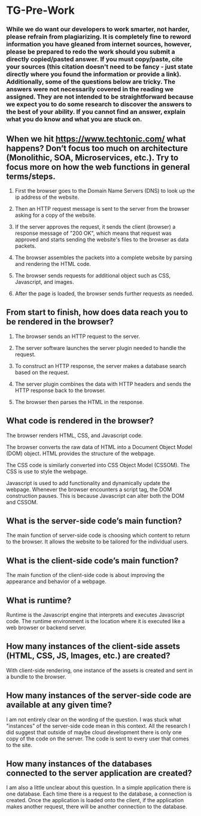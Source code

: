 # TG-Pre-Work

### While we do want our developers to work smarter, not harder, please refrain from plagiarizing.  It is completely fine to reword information you have gleaned from internet sources, however, please be prepared to redo the work should you submit a directly copied/pasted answer.  If you must copy/paste, cite your sources (this citation doesn't need to be fancy - just state directly where you found the information or provide a link).  Additionally, some of the questions below are tricky.  The answers were not necessarily covered in the reading we assigned.  They are not intended to be straightforward because we expect you to do some research to discover the answers to the best of your ability.  If you cannot find an answer, explain what you do know and what you are stuck on.  

## When we hit https://www.techtonic.com/ what happens? Don’t focus too much on architecture (Monolithic, SOA, Microservices, etc.). Try to focus more on how the web functions in general terms/steps.

1. First the browser goes to the Domain Name Servers (DNS) to look up the ip address of the website.

2. Then an HTTP request message is sent to the server from the browser asking for a copy of the website.

3. If the server approves the request, it sends the client (browser) a response message of "200 OK", which means that request was approved and starts sending the website's files to the browser as data packets.

4. The browser assembles the packets into a complete website by parsing and rendering the HTML code.

5. The browser sends requests for additional object such as CSS, Javascript, and images.

6. After the page is loaded, the browser sends further requests as needed.

## From start to finish, how does data reach you to be rendered in the browser?

1. The browser sends an HTTP request to the server.

2. The server software launches the server plugin needed to handle the request.

3. To construct an HTTP response, the server makes a database search based on the request.

4. The server plugin combines the data with HTTP headers and sends the HTTP response back to the browser.

5. The browser then parses the HTML in the response.


## What code is rendered in the browser?

The browser renders HTML, CSS, and Javascript code.

The browser converts the raw data of HTML into a Document Object Model (DOM) object. HTML provides the structure of the webpage.

The CSS code is similarly converted into CSS Object Model (CSSOM). The CSS is use to style the webpage.

Javascript is used to add functionality and dynamically update the webpage. Whenever the browser encounters a script tag, the DOM construction pauses. This is because Javascript can alter both the DOM and CSSOM.

## What is the server-side code’s main function?

The main function of server-side code is choosing which content to return to the browser. It allows the website to be tailored for the individual users.

## What is the client-side code’s main function?

The main function of the client-side code is about improving the appearance and behavior of a webpage.

## What is runtime?

Runtime is the Javascript engine that interprets and executes Javascript code. The runtime environment is the location where it is executed like a web browser or backend server.

## How many instances of the client-side assets (HTML, CSS, JS, Images, etc.) are created?

With client-side rendering, one instance of the assets is created and sent in a bundle to the browser.

## How many instances of the server-side code are available at any given time?

I am not entirely clear on the wording of the question. I was stuck what "instances" of the server-side code mean in this context. All the research I did suggest that outside of maybe cloud development there is only one copy of the code on the server. The code is sent to every user that comes to the site.

## How many instances of the databases connected to the server application are created?

I am also a little unclear about this question. In a simple application there is one database. Each time there is a request to the database, a connection is created. Once the application is loaded onto the client, if the application makes another request, there will be another connection to the database.
